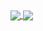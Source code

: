 

<a href="https://github.com/coderachit99/github-readme-stats">
  <img align="center" src="https://github-readme-stats.vercel.app/api?username=coderachit99&show_icons=true&theme=onedark" />
</a>

<a href="https://github.com/coderachit99/github-readme-stats">
  <img align="center" src="https://github-readme-stats.vercel.app/api/top-langs/?username=anuraghazra&layout=compact" />
</a>
